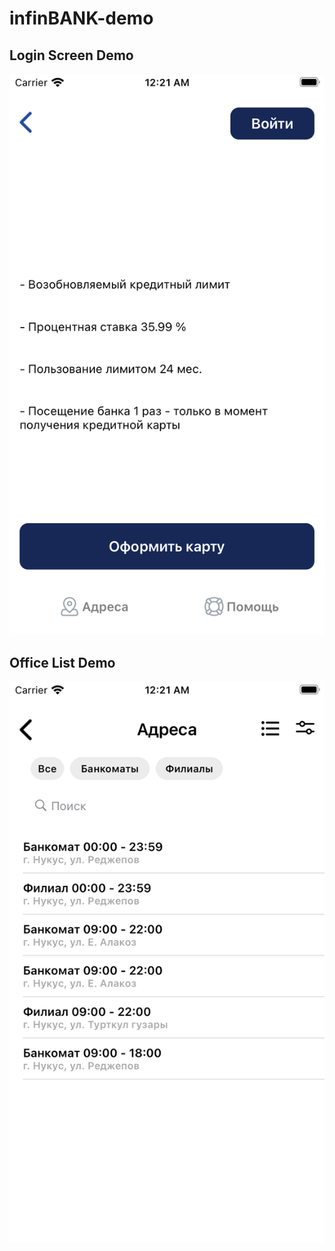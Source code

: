 # infinBANK-demo

## Login Screen Demo
![](https://raw.githubusercontent.com/giwinax/infinBANK-demo/main/firstScreen.png)

## Office List Demo
![](https://raw.githubusercontent.com/giwinax/infinBANK-demo/main/office-list.png)
